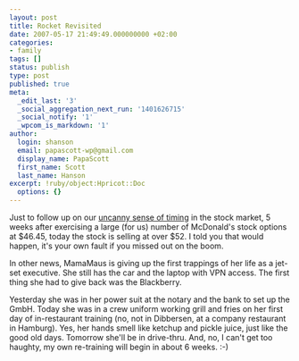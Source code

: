 ```yaml
---
layout: post
title: Rocket Revisited
date: 2007-05-17 21:49:49.000000000 +02:00
categories:
- family
tags: []
status: publish
type: post
published: true
meta:
  _edit_last: '3'
  _social_aggregation_next_run: '1401626715'
  _social_notify: '1'
  _wpcom_is_markdown: '1'
author:
  login: shanson
  email: papascott-wp@gmail.com
  display_name: PapaScott
  first_name: Scott
  last_name: Hanson
excerpt: !ruby/object:Hpricot::Doc
  options: {}
---
```

<p>Just to follow up on our <a href="http://www.papascott.de/archives/2007/04/10/dreams-for-sale-4645/">uncanny sense of timing</a> in the stock market, 5 weeks after exercising a large (for us) number of McDonald's stock options at $46.45, today the stock is selling at over $52. I told you that would happen, it's your own fault if you missed out on the boom.</p>
<p>In other news, MamaMaus is giving up the first trappings of her life as a jet-set executive. She still has the car and the laptop with VPN access. The first thing she had to give back was the Blackberry.</p>
<p>Yesterday she was in her power suit at the notary and the bank to set up the GmbH. Today she was in a crew uniform working grill and fries on her first day of in-restaurant training (no, not in Dibbersen, at a company restaurant in Hamburg). Yes, her hands smell like ketchup and pickle juice, just like the good old days. Tomorrow she'll be in drive-thru. And, no, I can't get too haughty, my own re-training will begin in about 6 weeks. :-)</p>

